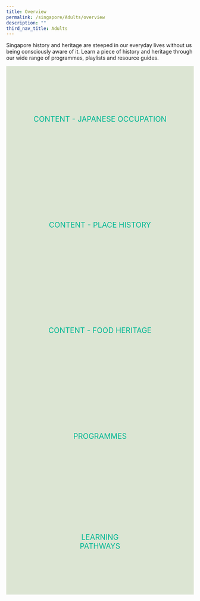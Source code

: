 ```yaml
---
title: Overview
permalink: /singapore/Adults/overview
description: ""
third_nav_title: Adults
---
```

<style type="text/css">
/* Links */
.content a { color: #322987; }
.content a:focus,
.content a:hover { color: #28216c; }

/* Button Outline */
.bp-button { padding-left: 1.5rem; padding-right: 1.5rem; }
.bp-button.is-primary-outline { border: 1px solid #322987; color: #322987; background-color: transparent; text-decoration: none; }
.bp-button.is-primary-outline:focus,
.bp-button.is-primary-outline:hover { border: 1px solid #322987; color: #cff2e8; background-color: #322987; text-decoration: none; }

/* Responsive Iframe */
.responsive-iframe { position: absolute; top: 0; left: 0; bottom: 0; right: 0; width: 100%; height: 100%; }
.responsive-iframe-container { position: relative; overflow: hidden; width: 100%; }
.responsive-iframe-container.ratio-16by9 { padding-top: 56.25%; }
.responsive-iframe-container.ratio-4by3 { padding-top: 75%; }
.responsive-iframe-container.ratio-3by2 { padding-top: 66.66%; }
.responsive-iframe-container.ratio-1by1 { padding-top: 100%; }

/* Click Box */
.clickbox { display: block; position: relative; width: 100%; padding-bottom: 56.25%; background-color: transparent; }
.clickbox span { padding: .5rem; }
.clickbox a { position: absolute; display: flex; width: 100%; height: 100%; align-items: center; justify-content: center; font-size: 1.25rem; text-align: center; text-decoration: none; text-transform: uppercase; }
.clickbox a:focus,
.clickbox a:hover { text-decoration: none; }

/* Mint Jade */
.clickbox.is-mint-jade { background-color: #dce5d3; color: #00b794; }
.clickbox.is-mint-jade a { color: #00b794; }
.clickbox.is-mint-jade a:focus,
.clickbox.is-mint-jade a:hover { background-color: #00b794; color: #dce5d3; } 
</style>

Singapore history and heritage are steeped in our everyday lives without us being consciously aware of it. Learn a piece of history and heritage through our wide range of programmes, playlists and resource guides. 

<div class="row is-multiline">
  <div class="col is-one-third">
    <div class="clickbox is-mint-jade ">
      <a href="/singapore/adults/content-japanese-occupation">
        <span>Content - Japanese Occupation </span>
      </a>
    </div>
  </div>
	<div class="col is-one-third">
    <div class="clickbox is-mint-jade ">
      <a href="/singapore/adults/content-place-history">
        <span>Content - Place History </span>
      </a>
    </div>
  </div>
	 <div class="col is-one-third">
    <div class="clickbox is-mint-jade">
      <a href="/singapore/Adults/Food-Heritage">
        <span>Content - Food Heritage</span>
      </a>
    </div>
  </div>
  <div class="col is-one-third">
    <div class="clickbox is-mint-jade">
      <a href="/singapore/adults/programmes">
        <span>Programmes</span>
      </a>
    </div>
  </div>

  <div class="col is-one-third">
    <div class="clickbox is-mint-jade">
      <a href="/singapore/adults/learning-pathways">
        <span>Learning<br>Pathways</span>
      </a>
    </div>
  </div>
</div>